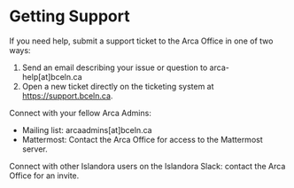 # Getting Support

If you need help, submit a support ticket to the Arca Office in one of two ways:

1. Send an email describing your issue or question to arca-help[at]bceln.ca
2. Open a new ticket directly on the ticketing system at https://support.bceln.ca.

Connect with your fellow Arca Admins:

- Mailing list: arcaadmins[at]bceln.ca
- Mattermost: Contact the Arca Office for access to the Mattermost server.

Connect with other Islandora users on the Islandora Slack: contact the Arca Office for an invite.